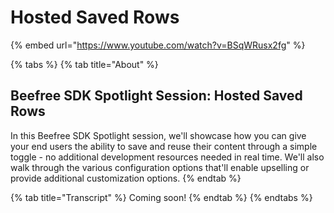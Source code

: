 # Hosted Saved Rows

{% embed url="https://www.youtube.com/watch?v=BSqWRusx2fg" %}

{% tabs %}
{% tab title="About" %}
## Beefree SDK Spotlight Session: Hosted Saved Rows

In this Beefree SDK Spotlight session, we'll showcase how you can give your end users the ability to save and reuse their content through a simple toggle - no additional development resources needed in real time. We'll also walk through the various configuration options that'll enable upselling or provide additional customization options.
{% endtab %}

{% tab title="Transcript" %}
Coming soon!
{% endtab %}
{% endtabs %}
